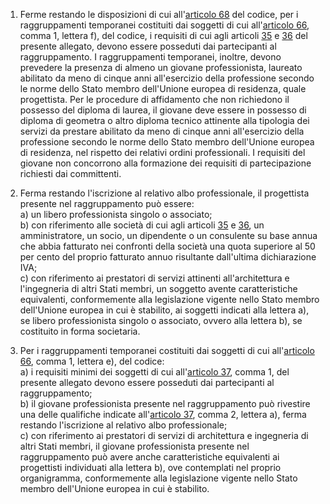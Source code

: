 1. Ferme restando le disposizioni di cui all'[articolo 68](/articolo-68/1) del codice, per i raggruppamenti temporanei costituiti dai soggetti di cui all'[articolo 66](/articolo-66/1), comma 1, lettera f), del codice, i requisiti di cui agli articoli [35](/allegato-2.12-articolo-35/1) e [36](/allegato-2.12-articolo-36/1) del presente allegato, devono essere posseduti dai partecipanti al raggruppamento. I raggruppamenti temporanei, inoltre, devono prevedere la presenza di almeno un giovane professionista, laureato abilitato da meno di cinque anni all'esercizio della professione secondo le norme dello Stato membro dell'Unione europea di residenza, quale progettista. Per le procedure di affidamento che non richiedono il possesso del diploma di laurea, il giovane deve essere in possesso di diploma di geometra o altro diploma tecnico attinente alla tipologia dei servizi da prestare abilitato da meno di cinque anni all'esercizio della professione secondo le norme dello Stato membro dell'Unione europea di residenza, nel rispetto dei relativi ordini professionali. I requisiti del giovane non concorrono alla formazione dei requisiti di partecipazione richiesti dai committenti.

2. Ferma restando l'iscrizione al relativo albo professionale, il progettista presente nel raggruppamento può essere:<br>a) un libero professionista singolo o associato;<br>b) con riferimento alle società di cui agli articoli [35](/allegato-2.12-articolo-35/1) e [36](/allegato-2.12-articolo-36/1), un amministratore, un socio, un dipendente o un consulente su base annua che abbia fatturato nei confronti della società una quota superiore al 50 per cento del proprio fatturato annuo risultante dall'ultima dichiarazione IVA;<br>c) con riferimento ai prestatori di servizi attinenti all'architettura e l'ingegneria di altri Stati membri, un soggetto avente caratteristiche equivalenti, conformemente alla legislazione vigente nello Stato membro dell'Unione europea in cui è stabilito, ai soggetti indicati alla lettera a), se libero professionista singolo o associato, ovvero alla lettera b), se costituito in forma societaria.

3. Per i raggruppamenti temporanei costituiti dai soggetti di cui all'[articolo 66](/articolo-66/1), comma 1, lettera e), del codice:<br>a) i requisiti minimi dei soggetti di cui all'[articolo 37](/allegato-2.12-articolo-37/1), comma 1, del presente allegato devono essere posseduti dai partecipanti al raggruppamento;<br>b) il giovane professionista presente nel raggruppamento può rivestire una delle qualifiche indicate all'[articolo 37](/allegato-2.12-articolo-37/1), comma 2, lettera a), ferma restando l'iscrizione al relativo albo professionale;<br>c) con riferimento ai prestatori di servizi di architettura e ingegneria di altri Stati membri, il giovane professionista presente nel raggruppamento può avere anche caratteristiche equivalenti ai progettisti individuati alla lettera b), ove contemplati nel proprio organigramma, conformemente alla legislazione vigente nello Stato membro dell'Unione europea in cui è stabilito.